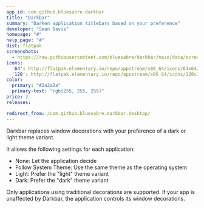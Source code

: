 ```yaml
---
app_id: com.github.bluesabre.darkbar
title: "Darkbar"
summary: "Darken application titlebars based on your preference"
developer: "Sean Davis"
homepage: "#"
help_page: "#"
dist: flatpak
screenshots:
  - https://raw.githubusercontent.com/bluesabre/darkbar/main/data/screenshots/1x.png
icons:
  '64': http://flatpak.elementary.io/repo/appstream/x86_64/icons/64x64/com.github.bluesabre.darkbar.png
  '128': http://flatpak.elementary.io/repo/appstream/x86_64/icons/128x128/com.github.bluesabre.darkbar.png
color:
  primary: "#2a2a2a"
  primary-text: "rgb(255, 255, 255)"
price: 2
releases:

redirect_from: /com.github.bluesabre.darkbar.desktop/
---
```


<p>Darkbar replaces window decorations with your preference of a dark or light theme variant.</p>
<p>It allows the following settings for each application:</p>
<ul>
<li>None: Let the application decide</li>
<li>Follow System Theme: Use the same theme as the operating system</li>
<li>Light: Prefer the "light" theme variant</li>
<li>Dark: Prefer the "dark" theme variant</li>
</ul>
<p>Only applications using traditional decorations are supported. If your app is unaffected by Darkbar, the application controls its window decorations.</p>